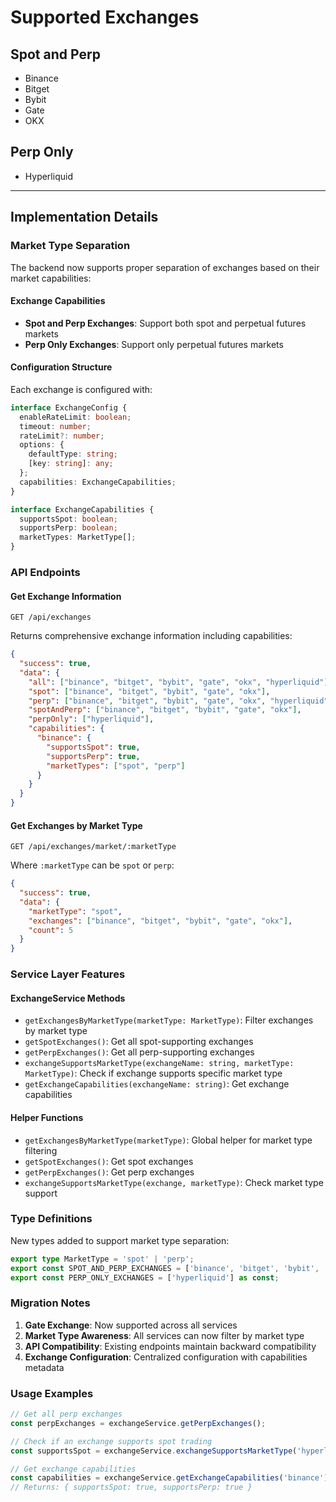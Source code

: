 # Supported Exchanges

## Spot and Perp
- Binance
- Bitget  
- Bybit
- Gate
- OKX

## Perp Only
- Hyperliquid

---

## Implementation Details

### Market Type Separation

The backend now supports proper separation of exchanges based on their market capabilities:

#### Exchange Capabilities
- **Spot and Perp Exchanges**: Support both spot and perpetual futures markets
- **Perp Only Exchanges**: Support only perpetual futures markets

#### Configuration Structure
Each exchange is configured with:
```typescript
interface ExchangeConfig {
  enableRateLimit: boolean;
  timeout: number;
  rateLimit?: number;
  options: {
    defaultType: string;
    [key: string]: any;
  };
  capabilities: ExchangeCapabilities;
}

interface ExchangeCapabilities {
  supportsSpot: boolean;
  supportsPerp: boolean;
  marketTypes: MarketType[];
}
```

### API Endpoints

#### Get Exchange Information
```
GET /api/exchanges
```
Returns comprehensive exchange information including capabilities:
```json
{
  "success": true,
  "data": {
    "all": ["binance", "bitget", "bybit", "gate", "okx", "hyperliquid"],
    "spot": ["binance", "bitget", "bybit", "gate", "okx"],
    "perp": ["binance", "bitget", "bybit", "gate", "okx", "hyperliquid"],
    "spotAndPerp": ["binance", "bitget", "bybit", "gate", "okx"],
    "perpOnly": ["hyperliquid"],
    "capabilities": {
      "binance": {
        "supportsSpot": true,
        "supportsPerp": true,
        "marketTypes": ["spot", "perp"]
      }
    }
  }
}
```

#### Get Exchanges by Market Type
```
GET /api/exchanges/market/:marketType
```
Where `:marketType` can be `spot` or `perp`:
```json
{
  "success": true,
  "data": {
    "marketType": "spot",
    "exchanges": ["binance", "bitget", "bybit", "gate", "okx"],
    "count": 5
  }
}
```

### Service Layer Features

#### ExchangeService Methods
- `getExchangesByMarketType(marketType: MarketType)`: Filter exchanges by market type
- `getSpotExchanges()`: Get all spot-supporting exchanges
- `getPerpExchanges()`: Get all perp-supporting exchanges
- `exchangeSupportsMarketType(exchangeName: string, marketType: MarketType)`: Check if exchange supports specific market type
- `getExchangeCapabilities(exchangeName: string)`: Get exchange capabilities

#### Helper Functions
- `getExchangesByMarketType(marketType)`: Global helper for market type filtering
- `getSpotExchanges()`: Get spot exchanges
- `getPerpExchanges()`: Get perp exchanges
- `exchangeSupportsMarketType(exchange, marketType)`: Check market type support

### Type Definitions

New types added to support market type separation:
```typescript
export type MarketType = 'spot' | 'perp';
export const SPOT_AND_PERP_EXCHANGES = ['binance', 'bitget', 'bybit', 'gate', 'okx'] as const;
export const PERP_ONLY_EXCHANGES = ['hyperliquid'] as const;
```

### Migration Notes

1. **Gate Exchange**: Now supported across all services
2. **Market Type Awareness**: All services can now filter by market type
3. **API Compatibility**: Existing endpoints maintain backward compatibility
4. **Exchange Configuration**: Centralized configuration with capabilities metadata

### Usage Examples

```typescript
// Get all perp exchanges
const perpExchanges = exchangeService.getPerpExchanges();

// Check if an exchange supports spot trading
const supportsSpot = exchangeService.exchangeSupportsMarketType('hyperliquid', 'spot'); // false

// Get exchange capabilities
const capabilities = exchangeService.getExchangeCapabilities('binance');
// Returns: { supportsSpot: true, supportsPerp: true }
```

